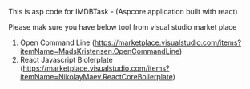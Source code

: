 
This is asp code for IMDBTask - (Aspcore application built with react)

Please mak sure you have below tool from visual studio market place

1. Open Command Line (https://marketplace.visualstudio.com/items?itemName=MadsKristensen.OpenCommandLine)
2. React Javascript Biolerplate (https://marketplace.visualstudio.com/items?itemName=NikolayMaev.ReactCoreBoilerplate)


